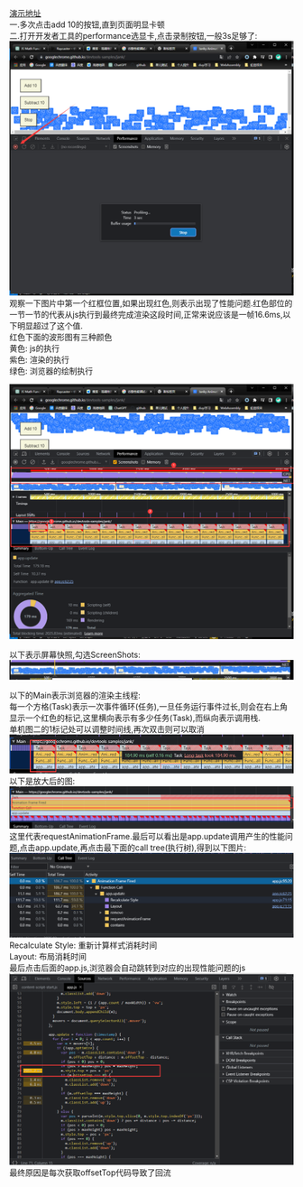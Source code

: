 [演示地址](https://googlechrome.github.io/devtools-samples/jank/)  
一.多次点击add 10的按钮,直到页面明显卡顿  
二.打开开发者工具的performance选显卡,点击录制按钮,一般3s足够了:  
![Alt text](image.png)  
观察一下图片中第一个红框位置,如果出现红色,则表示出现了性能问题.红色部位的一节一节的代表从js执行到最终完成渲染这段时间,正常来说应该是一帧16.6ms,以下明显超过了这个值.  
红色下面的波形图有三种颜色  
  黄色: js的执行  
  紫色: 渲染的执行  
  绿色: 浏览器的绘制执行  

![Alt text](image-1.png)  

以下表示屏幕快照,勾选ScreenShots:  
![Alt text](image-2.png)  

以下的Main表示浏览器的渲染主线程:  
每一个方格(Task)表示一次事件循环(任务),一旦任务运行事件过长,则会在右上角显示一个红色的标记,这里横向表示有多少任务(Task),而纵向表示调用栈.  
单机图二的1标记处可以调整时间线,再次双击则可以取消  
![Alt text](image-3.png)  
以下是放大后的图:  
![Alt text](image-4.png)  
这里代表requestAnimationFrame.最后可以看出是app.update调用产生的性能问题,点击app.update,再点击最下面的call tree(执行树),得到以下图片:  
![Alt text](image-5.png)  
Recalculate Style: 重新计算样式消耗时间  
Layout: 布局消耗时间  
最后点击后面的app.js,浏览器会自动跳转到对应的出现性能问题的js  
![Alt text](image-6.png)  
最终原因是每次获取offsetTop代码导致了回流
